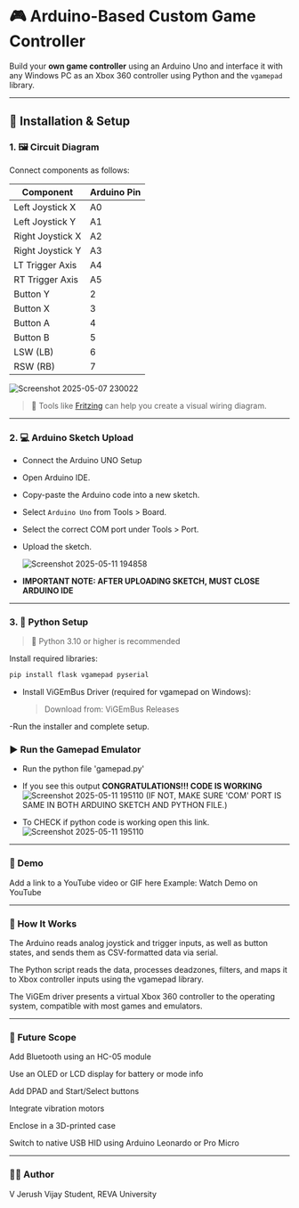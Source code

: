 # 🎮 Arduino-Based Custom Game Controller

Build your **own game controller** using an Arduino Uno and interface it with any Windows PC as an Xbox 360 controller using Python and the `vgamepad` library.

---

## 🚀 Installation & Setup

### 1. 🖼️ Circuit Diagram

Connect components as follows:

| Component        | Arduino Pin |
|------------------|-------------|
| Left Joystick X  | A0          |
| Left Joystick Y  | A1          |
| Right Joystick X | A2          |
| Right Joystick Y | A3          |
| LT Trigger Axis  | A4          |                                  
| RT Trigger Axis  | A5          |
| Button Y         | 2           |
| Button X         | 3           |
| Button A         | 4           |
| Button B         | 5           |
| LSW (LB)         | 6           |
| RSW (RB)         | 7           |

![Screenshot 2025-05-07 230022](https://github.com/user-attachments/assets/23a54c25-384f-444f-b1ee-1e6fffad9a69)
> 🧰 Tools like [Fritzing](https://fritzing.org/) can help you create a visual wiring diagram.

---

### 2. 💻 Arduino Sketch Upload
- Connect the Arduino UNO Setup
- Open Arduino IDE.
- Copy-paste the Arduino code into a new sketch.
- Select `Arduino Uno` from Tools > Board.
- Select the correct COM port under Tools > Port.
- Upload the sketch.
  
    ![Screenshot 2025-05-11 194858](https://github.com/user-attachments/assets/c7620eda-177d-4ce6-821f-97aeae919e0b)

- **IMPORTANT NOTE: AFTER UPLOADING SKETCH, MUST CLOSE ARDUINO IDE**  
---

### 3. 🐍 Python Setup

> 🐍 Python 3.10 or higher is recommended

Install required libraries:

```bash
pip install flask vgamepad pyserial

```
- Install ViGEmBus Driver (required for vgamepad on Windows):
  > Download from: ViGEmBus Releases

-Run the installer and complete setup.

### ▶️ Run the Gamepad Emulator

- Run the python file 'gamepad.py'
    
- If you see this output **CONGRATULATIONS!!! CODE IS WORKING**
    ![Screenshot 2025-05-11 195110](https://github.com/user-attachments/assets/4acba8f4-6014-4703-81a6-3f715a11fe38)
(IF NOT, MAKE SURE 'COM' PORT IS SAME IN BOTH ARDUINO SKETCH AND PYTHON FILE.)

- To CHECK if python code is working open this link.
    ![Screenshot 2025-05-11 195110](https://github.com/user-attachments/assets/41ac868f-03a1-4dc3-b3a5-ea2b1db85cf0)

---

### 🎥 Demo
Add a link to a YouTube video or GIF here
Example: Watch Demo on YouTube

---
### 📖 How It Works
The Arduino reads analog joystick and trigger inputs, as well as button states, and sends them as CSV-formatted data via serial.

The Python script reads the data, processes deadzones, filters, and maps it to Xbox controller inputs using the vgamepad library.

The ViGEm driver presents a virtual Xbox 360 controller to the operating system, compatible with most games and emulators.

---
### 🔭 Future Scope

Add Bluetooth using an HC-05 module

Use an OLED or LCD display for battery or mode info

Add DPAD and Start/Select buttons

Integrate vibration motors

Enclose in a 3D-printed case

Switch to native USB HID using Arduino Leonardo or Pro Micro

---
### 👨‍💻 Author
V Jerush Vijay
Student, REVA University

